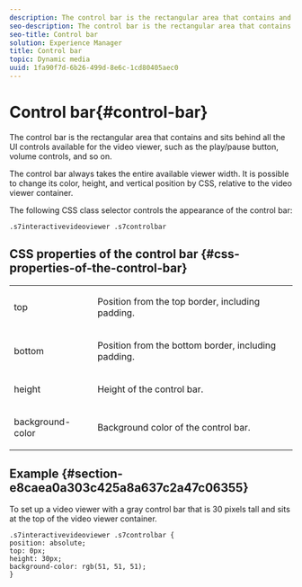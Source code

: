 ```yaml
---
description: The control bar is the rectangular area that contains and sits behind all the UI controls available for the video viewer, such as the play/pause button, volume controls, and so on.
seo-description: The control bar is the rectangular area that contains and sits behind all the UI controls available for the video viewer, such as the play/pause button, volume controls, and so on.
seo-title: Control bar
solution: Experience Manager
title: Control bar
topic: Dynamic media
uuid: 1fa90f7d-6b26-499d-8e6c-1cd80405aec0
---
```


# Control bar{#control-bar}

The control bar is the rectangular area that contains and sits behind all the UI controls available for the video viewer, such as the play/pause button, volume controls, and so on.

<a id="section_061E550C1C1D4DB2BD663A898895B38C"></a>

The control bar always takes the entire available viewer width. It is possible to change its color, height, and vertical position by CSS, relative to the video viewer container.

The following CSS class selector controls the appearance of the control bar:

```
.s7interactivevideoviewer .s7controlbar
```

## CSS properties of the control bar {#css-properties-of-the-control-bar}

<table id="table_C48C56E696304C9BAFEE71BA9EA9A174"> 
 <tbody> 
  <tr> 
   <td colname="col1"> <p> <span class="codeph"> top </span> </p> </td> 
   <td colname="col2"> <p>Position from the top border, including padding. </p> </td> 
  </tr> 
  <tr> 
   <td colname="col1"> <p> <span class="codeph"> bottom </span> </p> </td> 
   <td colname="col2"> <p> Position from the bottom border, including padding. </p> </td> 
  </tr> 
  <tr> 
   <td colname="col1"> <p> <span class="codeph"> height </span> </p> </td> 
   <td colname="col2"> <p>Height of the control bar. </p> </td> 
  </tr> 
  <tr> 
   <td colname="col1"> <p> <span class="codeph"> background-color </span> </p> </td> 
   <td colname="col2"> <p>Background color of the control bar. </p> </td> 
  </tr> 
 </tbody> 
</table>

## Example {#section-e8caea0a303c425a8a637c2a47c06355}

To set up a video viewer with a gray control bar that is 30 pixels tall and sits at the top of the video viewer container.

```
.s7interactivevideoviewer .s7controlbar {  
position: absolute; 
top: 0px; 
height: 30px; 
background-color: rgb(51, 51, 51); 
}
```

